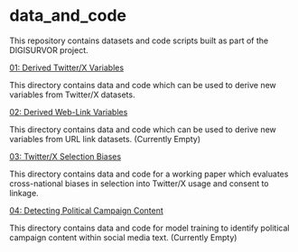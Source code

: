# data_and_code
This repository contains datasets and code scripts built as part of the DIGISURVOR project. 

[01: Derived Twitter/X Variables](https://github.com/digisurvor/data_and_code/tree/main/twitter_derived_variables) 

This directory contains data and code which can be used to derive new variables from Twitter/X datasets.

[02: Derived Web-Link Variables](https://github.com/digisurvor/data_and_code/tree/main/web_link_derived_variables)

This directory contains data and code which can be used to derive new variables from URL link datasets. (Currently Empty)

[03: Twitter/X Selection Biases](https://github.com/digisurvor/data_and_code/tree/main/twitter_selection_bias)

This directory contains data and code for a working paper which evaluates cross-national biases in selection into Twitter/X usage and consent to linkage. 

[04: Detecting Political Campaign Content](https://github.com/digisurvor/data_and_code/tree/main/identifying_political_campaign_content)

This directory contains data and code for model training to identify political campaign content within social media text. (Currently Empty)

